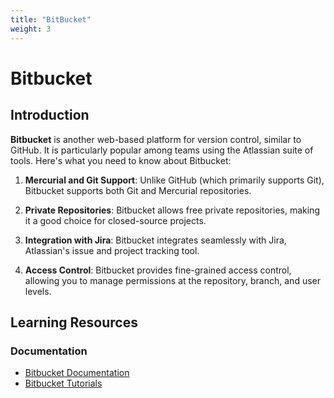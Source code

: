 ```yaml
---
title: "BitBucket"
weight: 3
---
```

# Bitbucket

## Introduction

**Bitbucket** is another web-based platform for version control, similar to GitHub. It is particularly popular among teams using the Atlassian suite of tools. Here's what you need to know about Bitbucket:

1. **Mercurial and Git Support**: Unlike GitHub (which primarily supports Git), Bitbucket supports both Git and Mercurial repositories.

2. **Private Repositories**: Bitbucket allows free private repositories, making it a good choice for closed-source projects.

3. **Integration with Jira**: Bitbucket integrates seamlessly with Jira, Atlassian's issue and project tracking tool.

4. **Access Control**: Bitbucket provides fine-grained access control, allowing you to manage permissions at the repository, branch, and user levels.

## Learning Resources

### Documentation

- [Bitbucket Documentation](https://confluence.atlassian.com/alldoc/files/278071997/824345829/1/1461200946660/BitbucketServer042.pdf)
- [Bitbucket Tutorials](https://www.atlassian.com/git/tutorials/learn-git-with-bitbucket-cloud)

